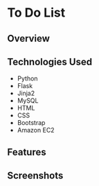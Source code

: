 # To Do List
## Overview


## Technologies Used
* Python
* Flask
* Jinja2
* MySQL
* HTML
* CSS
* Bootstrap
* Amazon EC2

## Features


## Screenshots
